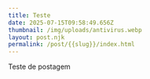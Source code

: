 ```yaml
---
title: Teste
date: 2025-07-15T09:58:49.656Z
thumbnail: /img/uploads/antivirus.webp
layout: post.njk
permalink: /post/{{slug}}/index.html
---
```

T﻿este de postagem